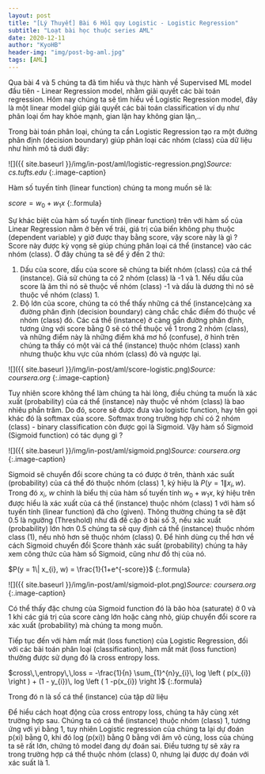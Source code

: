 ```yaml
---
layout: post
title: "[Lý Thuyết] Bài 6 Hồi quy Logistic - Logistic Regression"
subtitle: "Loạt bài học thuộc series AML"
date: 2020-12-11
author: "KyoHB"
header-img: "img/post-bg-aml.jpg"
tags: [AML]
---
```


Qua bài 4 và 5 chúng ta đã tìm hiểu và thực hành về Supervised ML model đầu tiên - Linear Regression model, nhằm giải quyết các bài toán regression. Hôm nay chúng ta sẽ tìm hiểu về 
Logistic Regression model, đây là một linear model giúp giải quyết các bài toán classification ví dụ như phân loại ốm hay khỏe mạnh, gian lận hay không gian lận,..

Trong bài toán phân loại, chúng ta cần Logistic Regression tạo ra một đường phân định (decision boundary) giúp phân loại các nhóm (class) của dữ liệu như hình mô tả dưới đây:

![]({{ site.baseurl }}/img/in-post/aml/logistic-regression.png)*Source: cs.tufts.edu*
{:.image-caption}

Hàm số tuyến tính (linear function) chúng ta mong muốn sẽ là:

$score = w_{0} + w_{1}x$
{:.formula}

Sự khác biệt của hàm số tuyến tính (linear function) trên với hàm số của Linear Regression nằm ở bên vế trái, giá trị của biến không phụ thuộc (dependent variable) y giờ được thay bằng score, vậy score này là gì ? Score này được kỳ vọng sẽ giúp chúng phân loại cá thể (instance) vào các nhóm (class). Ở đây chúng ta sẽ để ý đến 2 thứ:

1. Dấu của score, dấu của score sẽ chúng ta biết nhóm (class) của cá thể (instance). Giả sử chúng ta có 2 nhóm (class) là -1 và 1. Nếu dấu của score là âm thì nó sẽ thuộc về nhóm (class) -1 và dấu là dương thì nó sẽ thuộc về nhóm (class) 1.
2. Độ lớn của score, chúng ta có thể thấy những cá thế (instance)càng xa đường phân định (decision boundary) càng chắc chắc điểm đó thuộc về nhóm (class) đó. Các cá thế (instance) ở càng gần đường phân định, tương ứng với score bằng 0 sẽ có thể thuộc về 1 trong 2 nhóm (class), và những điểm này là những điểm khá mơ hồ (confuse), ở hình trên chúng ta thấy có một vài cá thể (instance) thuộc nhóm (class) xanh nhưng thuộc khu vực của nhóm (class) đỏ và ngược lại. 


![]({{ site.baseurl }}/img/in-post/aml/score-logistic.png)*Source: coursera.org*
{:.image-caption}

Tuy nhiên score không thể làm chúng ta hài lòng, điều chúng ta muốn là xác xuất (probability) của cá thể (instance) này thuộc về nhóm (class) là bao nhiêu phần trăm. Do đó, score sẽ được đưa vào logistic function, hay tên gọi khác đó là softmax của score. Softmax trong trường hợp chỉ có 2 nhóm (class) - binary classification còn được gọi là Sigmoid. Vậy hàm số Sigmoid (Sigmoid function) có tác dụng gì ?

![]({{ site.baseurl }}/img/in-post/aml/sigmoid.png)*Source: coursera.org*
{:.image-caption}

Sigmoid sẽ chuyển đổi score chúng ta có được ở trên, thành xác suất (probability) của cá thể đó thuộc nhóm (class) 1, ký hiệu là $P(y = 1\| x_{i}, w)$. Trong đó $x_{i}$, $w$ chính là biểu thị của hàm số tuyến tính $w_{0} + w_{1}x$, ký hiệu trên được hiểu là xác xuất của cá thể (instance) thuộc nhóm (class) 1 với  hàm số tuyến tính (linear function) đã cho (given). Thông thường chúng ta sẽ đặt 0.5 là ngưỡng (Threshold) như đã đề cập ở bài số 3, nếu xác xuất (probability) lớn hơn 0.5 chúng ta sẽ quy định cá thể (instance) thuộc nhóm class (1), nếu nhỏ hơn sẽ thuộc nhóm (class) 0. Để hình dùng cụ thể hơn về cách Sigmoid chuyển đổi Score thành xác suất (probability) chúng ta hãy xem công thức của hàm số Sigmoid, cũng như đồ thị của nó.

$P(y = 1\| x_{i}, w) = \frac{1}{1+e^{-score}}$
{:.formula}

![]({{ site.baseurl }}/img/in-post/aml/sigmoid-plot.png)*Source: coursera.org*
{:.image-caption}

Có thể thấy đặc chưng của Sigmoid function đó là bão hòa (saturate) ở 0 và 1 khi các giá trị của score càng lớn hoặc càng nhỏ, giúp chuyển đổi score ra xác xuất (probability) mà chúng ta mong muốn.

Tiếp tục đến với hàm mất mát (loss function) của Logistic Regression, đối với các bài toán phân loại (classification), hàm mất mát (loss function) thường được sử dụng đó là cross entropy loss. 

$cross\,\,entropy\,\,loss = -\frac{1}{n} \sum_{1}^{n}y_{i}\, log \left ( p(x_{i}) \right ) + (1 - y_{i})\, log \left ( 1 -p(x_{i}) \right )$
{:.formula}

Trong đó n là số cá thể (instance) của tập dữ liệu

Để hiểu cách hoạt động của cross entropy loss, chúng ta hãy cùng xét trường hợp sau. Chúng ta có cá thể (instance) thuộc nhóm (class) 1, tương ứng với yi bằng 1, tuy nhiên Logistic regression của chúng ta lại dự đoán p(xi) bằng 0, khi đó log (p(xi)) bằng 0 bằng với âm vô cùng, loss của chúng ta sẽ rất lớn, chứng tỏ model đang dự đoán sai. Điều tương tự sẽ xảy ra trong trường hợp cá thể thuộc nhóm (class) 0, nhưng lại được dự đoán với xác suất là 1. 

